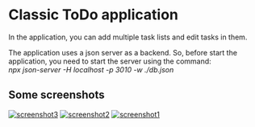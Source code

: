 # Classic ToDo application

In the application, you can add multiple task lists and edit tasks in them.

The application uses a json server as a backend.
So, before start the application, you need to start the server using the command: <br />
<i>npx json-server -H localhost -p 3010 -w ./db.json</i>

## Some screenshots
<a href="https://ibb.co/Mk4wm3x"><img src="https://i.ibb.co/Mk4wm3x/screenshot3.png" alt="screenshot3" border="0"></a> <a href="https://ibb.co/zHNPjZZ"><img src="https://i.ibb.co/zHNPjZZ/screenshot2.png" alt="screenshot2" border="0"></a> <a href="https://ibb.co/NNVxG4B"><img src="https://i.ibb.co/NNVxG4B/screenshot1.png" alt="screenshot1" border="0"></a>
